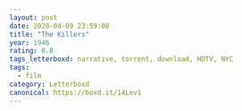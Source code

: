 ```yaml
---
layout: post 
date: 2020-04-09 23:59:00
title: "The Killers"
year: 1946
rating: 0.8
tags_letterboxd: narrative, torrent, download, HDTV, NYC
tags:
  - film
category: Letterboxd
canonical: https://boxd.it/14Lev1
---
```

